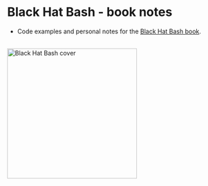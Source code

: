 # Black Hat Bash - book notes
- Code examples and personal notes for the [Black Hat Bash book](https://nostarch.com/black-hat-bash).
<br></br>
<img src="https://nostarch.com/sites/default/files/styles/uc_product_full/public/BlackHatBash_frontcover.png?itok=2pR5VwH4" alt="Black Hat Bash cover" width="300"/>
